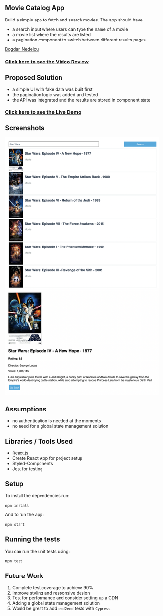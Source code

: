 ## Movie Catalog App

Build a simple app to fetch and search movies. The app should have:
- a search input where users can type the name of a movie
- a movie list where the results are listed
- a pagination component to switch between different results pages

[Bogdan Nedelcu](mailto:bogdan@codewithdragos.com)

### [Click here to see the Video Review]([LINK_TO_LOOM_VIDEO])

## Proposed Solution

- a simple UI with fake data was built first
- the pagination logic was added and tested
- the API was integrated and the results are stored in component state


### [Click here to see the Live Demo](https://elegant-ride-26d54a.netlify.app/#/)

## Screenshots
![alt text](assets/home_page.png)
![alt text](assets/movie_page.png)

## Assumptions

- no authentication is needed at the moments
- no need for a global state management solution 

## Libraries / Tools Used

- React.js
- Create React App for project setup
- Styled-Components
- Jest for testing

## Setup

To install the dependencies run:

`npm install`

And to run the app:

`npm start`


## Running the tests

You can run the unit tests using:

`npm test`


## Future Work

1. Complete test coverage to achieve 90%
2. Improve styling and responsive design
3. Test for performance and consider setting up a CDN
4. Adding a global state management solution
5. Would be great to add `end2end` tests with `Cypress`


